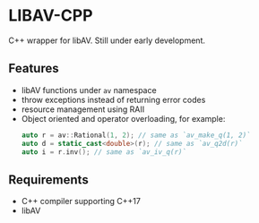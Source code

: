 # LIBAV-CPP

C++ wrapper for libAV. Still under early development.

## Features

- libAV functions under `av` namespace
- throw exceptions instead of returning error codes
- resource management using RAII
- Object oriented and operator overloading, for example:
    ```cpp
    auto r = av::Rational(1, 2); // same as `av_make_q(1, 2)`
    auto d = static_cast<double>(r); // same as `av_q2d(r)`
    auto i = r.inv(); // same as `av_iv_q(r)`
    ```

## Requirements

- C++ compiler supporting C++17
- libAV
